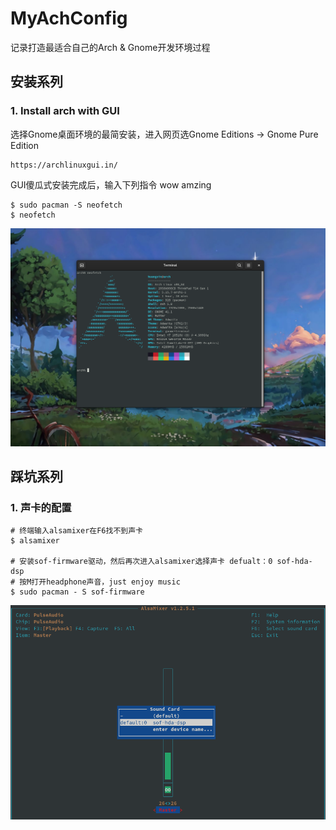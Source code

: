# MyAchConfig
记录打造最适合自己的Arch &amp; Gnome开发环境过程

## 安装系列

### 1. Install arch with GUI

选择Gnome桌面环境的最简安装，进入网页选Gnome Editions -> Gnome Pure Edition
```shell
https://archlinuxgui.in/
```

GUI傻瓜式安装完成后，输入下列指令 wow amzing

```shell
$ sudo pacman -S neofetch
$ neofetch
```

![neofetch.png](./screenshot/neofetch.png)





## 踩坑系列

### 1. 声卡的配置 

```shell
# 终端输入alsamixer在F6找不到声卡
$ alsamixer

# 安装sof-firmware驱动，然后再次进入alsamixer选择声卡 defualt：0 sof-hda-dsp 
# 按M打开headphone声音，just enjoy music
$ sudo pacman - S sof-firmware
```

![sound-card-config.png](./screenshot/sound-card-config.png)
